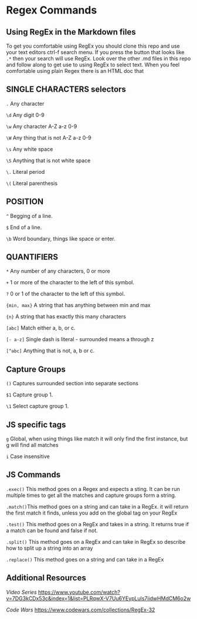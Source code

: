 # Regex Commands

## Using RegEx in the Markdown files

To get you comfortable using RegEx you should clone this repo and use your text editors ctrl-f search menu. If you press the button that looks like `.*` then your search will use RegEx. Look over the other .md files in this repo and follow along to get use to using RegEx to select text. When you feel comfortable using plain Regex there is an HTML doc that



## SINGLE CHARACTERS selectors

`.` Any character

`\d` Any digit 0-9

`\w` Any character A-Z a-z 0-9

`\W` Any thing that is not A-Z a-z 0-9

`\s` Any white space

`\S` Anything that is not white space

`\.` Literal period

`\(` Literal parenthesis

## POSITION

`^` Begging of a line.

`$` End of a line.

`\b` Word boundary, things like space or enter.

## QUANTIFIERS

`*` Any number of any characters, 0 or more

`+` 1 or more of the character to the left of this symbol.

`?` 0 or 1 of the character to the left of this symbol.

`{min, max}` A string that has anything between min and max

`{n}` A string that has exactly this many characters

`[abc]` Match either a, b, or c.

`[- a-z]` Single dash is literal - surrounded means a through z

`[^abc]` Anything that is not, a, b or c.

## Capture Groups

`()` Captures surrounded section into separate sections

`$1` Capture group 1.

`\1` Select capture group 1.


## JS specific tags

`g` Global, when using things like match it will only find the first instance, but g will find all matches

`i` Case insensitive

## JS Commands

`.exec()` This method goes on a Regex and expects a sting. It can be run multiple times to get all the matches and capture groups form a string.

`.match()`This method goes on a string and can take in a RegEx. it will return the first match it finds, unless you add on the global tag on your RegEx

`.test()` This method goes on a RegEx and takes in a string. It returns true if a match can be found and false if not.

`.split()` This method goes on a RegEx and can take in RegEx so describe how to split up a string into an array

`.replace()` This method goes on a string and can take in a RegEx

## Additional Resources

*Video Series*
https://www.youtube.com/watch?v=7DG3kCDx53c&index=1&list=PLRqwX-V7Uu6YEypLuls7iidwHMdCM6o2w

*Code Wars*
https://www.codewars.com/collections/RegEx-32